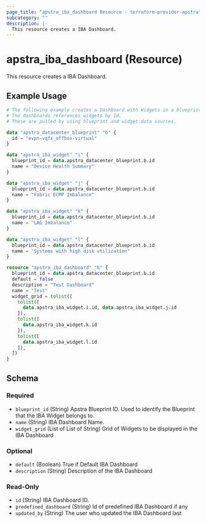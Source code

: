 ```yaml
---
page_title: "apstra_iba_dashboard Resource - terraform-provider-apstra"
subcategory: ""
description: |-
  This resource creates a IBA Dashboard.
---
```


# apstra_iba_dashboard (Resource)

This resource creates a IBA Dashboard.

## Example Usage

```terraform
# The following example creates a Dashboard with Widgets in a blueprint.
# The dashboards references widgets by Id.
# These are pulled by using blueprint and widget data sources.

data "apstra_datacenter_blueprint" "b" {
  id = "evpn-vqfx_offbox-virtual"
}

data "apstra_iba_widget" "i" {
  blueprint_id = data.apstra_datacenter_blueprint.b.id
  name = "Device Health Summary"
}

data "apstra_iba_widget" "j" {
  blueprint_id = data.apstra_datacenter_blueprint.b.id
  name = "Fabric ECMP Imbalance"
}

data "apstra_iba_widget" "k" {
  blueprint_id = data.apstra_datacenter_blueprint.b.id
  name = "LAG Imbalance"
}

data "apstra_iba_widget" "l" {
  blueprint_id = data.apstra_datacenter_blueprint.b.id
  name = "Systems with high disk utilization"
}

resource "apstra_iba_dashboard" "b" {
  blueprint_id = data.apstra_datacenter_blueprint.b.id
  default = false
  description = "Test Dashboard"
  name = "Test"
  widget_grid = tolist([
    tolist([
      data.apstra_iba_widget.i.id, data.apstra_iba_widget.j.id
    ]),
    tolist([
      data.apstra_iba_widget.k.id
    ]),
    tolist([
      data.apstra_iba_widget.l.id
    ]),
  ])
}
```

<!-- schema generated by tfplugindocs -->
## Schema

### Required

- `blueprint_id` (String) Apstra Blueprint ID. Used to identify the Blueprint that the IBA Widget belongs to.
- `name` (String) IBA Dashboard Name.
- `widget_grid` (List of List of String) Grid of Widgets to be displayed in the IBA Dashboard

### Optional

- `default` (Boolean) True if Default IBA Dashboard
- `description` (String) Description of the IBA Dashboard

### Read-Only

- `id` (String) IBA Dashboard ID.
- `predefined_dashboard` (String) Id of predefined IBA Dashboard if any
- `updated_by` (String) The user who updated the IBA Dashboard last
